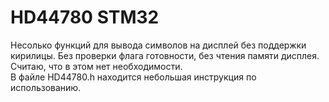 # HD44780 STM32
Несолько функций для вывода символов на дисплей без поддержки кирилицы. Без проверки флага готовности, без чтения памяти дисплея. Считаю, что в этом нет необходимости.  
В файле HD44780.h находится небольшая инструкция по использованию.
